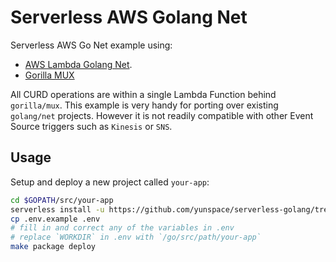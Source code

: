 # Serverless AWS Golang Net
Serverless AWS Go Net example using:
 
- [AWS Lambda Golang Net](https://github.com/eawsy/aws-lambda-go-net). 
- [Gorilla MUX](http://www.gorillatoolkit.org/pkg/mux) 

All CURD operations are within a single Lambda Function behind `gorilla/mux`. This example is
very handy for porting over existing `golang/net` projects. However it is not readily compatible 
with other Event Source triggers such as `Kinesis` or `SNS`.

## Usage
Setup and deploy a new project called `your-app`:

```bash
cd $GOPATH/src/your-app   
serverless install -u https://github.com/yunspace/serverless-golang/tree/master/examples/aws-golang-net -n your-app
cp .env.example .env
# fill in and correct any of the variables in .env
# replace `WORKDIR` in .env with `/go/src/path/your-app`
make package deploy
```